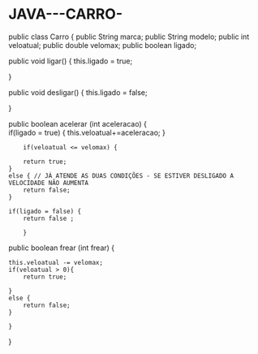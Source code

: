 # JAVA---CARRO-


public class Carro {
	public String marca;
	public String modelo;
	public int veloatual;
	public double velomax;
	public boolean ligado;


public void ligar() {
	this.ligado = true;
	
	
}

public void desligar() {
	this.ligado = false;

}

public boolean acelerar (int aceleracao) {   
	if(ligado = true) {
		this.veloatual+=aceleracao;
	}
	
		if(veloatual <= velomax) {
			
		return true;
	}
	else { // JÁ ATENDE AS DUAS CONDIÇÕES - SE ESTIVER DESLIGADO A VELOCIDADE NÃO AUMENTA 
		return false;
	}
		
	if(ligado = false) {
		return false ; 
		
		}
	
			


public boolean frear (int frear) {
	
	this.veloatual -= velomax;
	if(veloatual > 0){
		return true;
		
	}
	else {
		return false;
	}
		
	}
}



	

	
	
